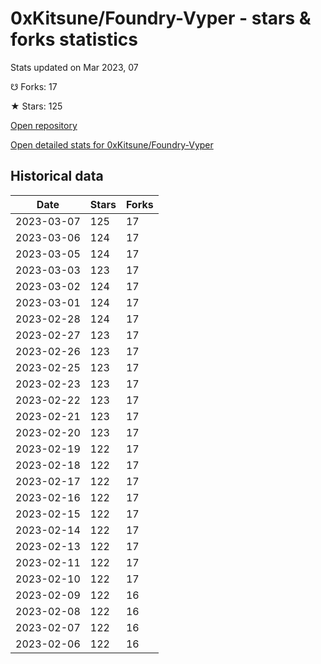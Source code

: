 # 0xKitsune/Foundry-Vyper - stars & forks statistics

Stats updated on Mar 2023, 07

☋ Forks: 17

★ Stars: 125

[Open repository](https://github.com/0xKitsune/Foundry-Vyper)

[Open detailed stats for 0xKitsune/Foundry-Vyper](https://reviewgithub.com/rep/0xKitsune/Foundry-Vyper)

## Historical data
| Date | Stars | Forks |
|------|-------|-------|
| 2023-03-07 | 125 | 17 | 
| 2023-03-06 | 124 | 17 | 
| 2023-03-05 | 124 | 17 | 
| 2023-03-03 | 123 | 17 | 
| 2023-03-02 | 124 | 17 | 
| 2023-03-01 | 124 | 17 | 
| 2023-02-28 | 124 | 17 | 
| 2023-02-27 | 123 | 17 | 
| 2023-02-26 | 123 | 17 | 
| 2023-02-25 | 123 | 17 | 
| 2023-02-23 | 123 | 17 | 
| 2023-02-22 | 123 | 17 | 
| 2023-02-21 | 123 | 17 | 
| 2023-02-20 | 123 | 17 | 
| 2023-02-19 | 122 | 17 | 
| 2023-02-18 | 122 | 17 | 
| 2023-02-17 | 122 | 17 | 
| 2023-02-16 | 122 | 17 | 
| 2023-02-15 | 122 | 17 | 
| 2023-02-14 | 122 | 17 | 
| 2023-02-13 | 122 | 17 | 
| 2023-02-11 | 122 | 17 | 
| 2023-02-10 | 122 | 17 | 
| 2023-02-09 | 122 | 16 | 
| 2023-02-08 | 122 | 16 | 
| 2023-02-07 | 122 | 16 | 
| 2023-02-06 | 122 | 16 | 

